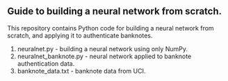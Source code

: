 
Guide to building a neural network from scratch.
--------------------------------------------------------

This repository contains Python code for building a neural network from scratch, and applying it to authenticate banknotes.

1) neuralnet.py - building a neural network using only NumPy.
2) neuralnet_banknote.py - neural network applied to banknote authentication data.
3) banknote_data.txt - banknote data from UCI.




